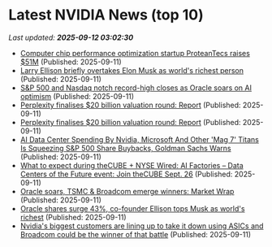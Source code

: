 # Latest NVIDIA News (top 10)
_Last updated: **2025-09-12 03:02:30**_

- [Computer chip performance optimization startup ProteanTecs raises $51M](https://siliconangle.com/2025/09/10/computer-chip-performance-optimization-startup-proteantecs-raises-51m/) (Published: 2025-09-11)
- [Larry Ellison briefly overtakes Elon Musk as world's richest person](https://www.abc.net.au/news/2025-09-11/larry-ellison-overtakes-elon-musk-world-richest-person/105761394) (Published: 2025-09-11)
- [S&P 500 and Nasdaq notch record-high closes as Oracle soars on AI optimism](https://economictimes.indiatimes.com/markets/stocks/news/sp-500-and-nasdaq-notch-record-high-closes-as-oracle-soars-on-ai-optimism/articleshow/123819869.cms) (Published: 2025-09-11)
- [Perplexity finalises $20 billion valuation round: Report](https://economictimes.indiatimes.com/tech/funding/perplexity-finalises-20-billion-valuation-round-report/articleshow/123819986.cms) (Published: 2025-09-11)
- [Perplexity finalises $20 billion valuation round: Report](https://economictimes.indiatimes.com/tech/artificial-intelligence/perplexity-finalises-20-billion-valuation-round-report/articleshow/123819782.cms) (Published: 2025-09-11)
- [AI Data Center Spending By Nvidia, Microsoft And Other 'Mag 7' Titans Is Squeezing S&P 500 Share Buybacks, Goldman Sachs Warns](https://finance.yahoo.com/news/ai-data-center-spending-nvidia-013113237.html) (Published: 2025-09-11)
- [What to expect during theCUBE + NYSE Wired: AI Factories – Data Centers of the Future event: Join theCUBE Sept. 26](https://siliconangle.com/2025/09/10/ai-factories-future-data-centers-aifactoriesdatacenters/) (Published: 2025-09-11)
- [Oracle soars, TSMC & Broadcom emerge winners: Market Wrap](https://www.thestreet.com/investing/oracle-soars-tsmc-broadcom-emerge-winners-market-wrap) (Published: 2025-09-11)
- [Oracle shares surge 43%, co-founder Ellison tops Musk as world's richest](https://economictimes.indiatimes.com/markets/stocks/news/oracle-shares-surge-43-co-founder-ellison-tops-musk-as-worlds-richest/articleshow/123819340.cms) (Published: 2025-09-11)
- [Nvidia's biggest customers are lining up to take it down using ASICs and Broadcom could be the winner of that battle](https://www.techradar.com/ai-platforms-assistants/chatgpt/nvidias-biggest-customers-are-lining-up-to-take-it-down-using-asics-and-broadcom-could-be-the-winner-of-that-battle) (Published: 2025-09-11)
